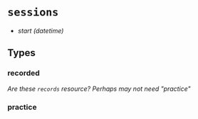 # `sessions`


  - *start* _(datetime)_


## Types

### recorded

  _Are these `records` resource? Perhaps may not need "practice"_

### practice
